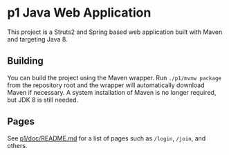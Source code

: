 # p1 Java Web Application

This project is a Struts2 and Spring based web application built with Maven and targeting Java 8.

## Building

You can build the project using the Maven wrapper. Run `./p1/mvnw package`
from the repository root and the wrapper will automatically download Maven
if necessary. A system installation of Maven is no longer required, but JDK 8
is still needed.

## Pages

See [p1/doc/README.md](p1/doc/README.md) for a list of pages such as `/login`, `/join`, and others.
